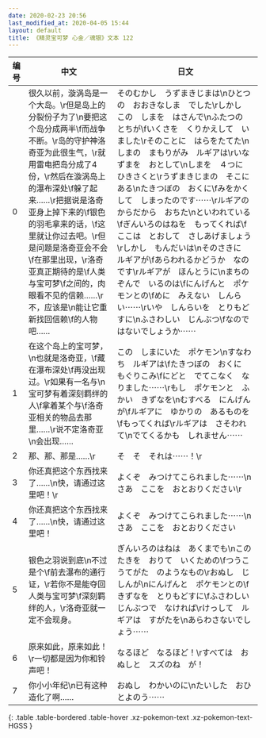 ```yaml
---
date: 2020-02-23 20:56
last_modified_at: 2020-04-05 15:44
layout: default
title: 《精灵宝可梦 心金／魂银》文本 122
---
```

| 编号 | 中文 | 日文 |
| ---- | ---- | ---- |
| 0 | 很久以前，漩涡岛是一个大岛。\r但是岛上的分裂份子为了\n要把这个岛分成两半\f而战争不断。\r岛的守护神洛奇亚为此很生气，\r就用雷电把岛分成了4份，\r然后在漩涡岛上的瀑布深处\f躲了起来……\r把据说是洛奇亚身上掉下来的\f银色的羽毛拿来的话，\f这里就让你过去吧。\r但是问题是洛奇亚会不会\f在那里出现，\r洛奇亚真正期待的是\f人类与宝可梦\f之间的，肉眼看不见的信赖……\r不，应该是\n能让它重新找回信赖\f的人物吧…… | そのむかし　うずまきじまは\nひとつの　おおきなしま　でした\rしかし　この　しまを　はさんで\nふたつの　とちが\fいくさを　くりかえして　いました\rそのことに　はらをたてた\nしまの　まもりがみ　ルギアは\rいなずまを　おとして\nしまを　４つに　ひきさくと\rうずまきじまの　そこにある\nたきつぼの　おくに\fみをかくして　しまったのです⋯⋯\rルギアの　からだから　おちた\nといわれている\fぎんいろのはねを　もってくれば\fここは　とおして　さしあげましょう\rしかし　もんだいは\nそのさきに　ルギアが\fあらわれるかどうか　なのです\rルギアが　ほんとうに\nまちのぞんで　いるのは\fにんげんと　ポケモンとの\fめに　みえない　しんらい⋯⋯\rいや　しんらいを　とりもどすに\nふさわしい　じんぶつ\fなのではないでしょうか⋯⋯ |
| 1 | 在这个岛上的宝可梦，\n也就是洛奇亚，\f藏在瀑布深处\f再没出现过。\r如果有一名与\n宝可梦有着深刻羁绊的人\f拿着某个与\f洛奇亚相关的物品去那里……\r说不定洛奇亚\n会出现…… | この　しまにいた　ポケモン\nすなわち　ルギアは\fたきつぼの　おくに　もぐりこみ\fにどと　でてこなく　なりました⋯⋯\rもし　ポケモンと　ふかい　きずなを\nむすべる　にんげんが\fルギアに　ゆかりの　あるものを\fもってくれば\rルギアは　さそわれて\nでてくるかも　しれません⋯⋯ |
| 2 | 那、那、那是……\r | そ　そ　それは⋯⋯！\r |
| 3 | 你还真把这个东西找来了……\n快，请通过这里吧！\r | よくぞ　みつけてこられました⋯⋯\nさあ　ここを　おとおりください\r |
| 4 | 你还真把这个东西找来了……\n快，请通过这里吧！ | よくぞ　みつけてこられました⋯⋯\nさあ　ここを　おとおりください |
| 5 | 银色之羽说到底\n不过是个\f前去瀑布的通行证，\r若你不是能夺回人类与宝可梦\f深刻羁绊的人，\r洛奇亚就一定不会现身。 | ぎんいろのはねは　あくまでも\nこのたきを　おりて　いくための\fつうこうてがた　のようなもの\rおぬし　じしんが\nにんげんと　ポケモンとの\fきずなを　とりもどすに\fふさわしい　じんぶつで　なければ\rけっして　ルギアは　すがたを\nあらわさないでしょう⋯⋯ |
| 6 | 原来如此，原来如此！\r一切都是因为你和铃声吧！ | なるほど　なるほど！\rすべては　おぬしと　スズのね　が！ |
| 7 | 你小小年纪\n已有这种造化了啊…… | おぬし　わかいのに\nたいした　おひとよのう⋯⋯ |
{: .table .table-bordered .table-hover .xz-pokemon-text .xz-pokemon-text-HGSS }